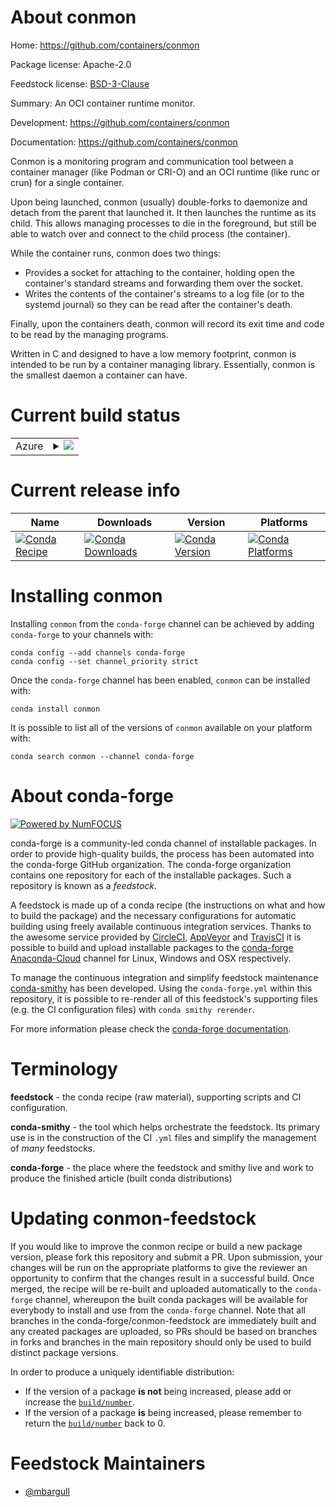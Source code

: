 About conmon
============

Home: https://github.com/containers/conmon

Package license: Apache-2.0

Feedstock license: [BSD-3-Clause](https://github.com/conda-forge/conmon-feedstock/blob/master/LICENSE.txt)

Summary: An OCI container runtime monitor.

Development: https://github.com/containers/conmon

Documentation: https://github.com/containers/conmon

Conmon is a monitoring program and communication tool between a container manager (like Podman or CRI-O) and an OCI runtime (like runc or crun) for a single container.

Upon being launched, conmon (usually) double-forks to daemonize and detach from the parent that launched it. It then launches the runtime as its child. This allows managing processes to die in the foreground, but still be able to watch over and connect to the child process (the container).

While the container runs, conmon does two things:

  - Provides a socket for attaching to the container, holding open the container's standard streams and forwarding them over the socket.
  - Writes the contents of the container's streams to a log file (or to the systemd journal) so they can be read after the container's death.

Finally, upon the containers death, conmon will record its exit time and code to be read by the managing programs.

Written in C and designed to have a low memory footprint, conmon is intended to be run by a container managing library. Essentially, conmon is the smallest daemon a container can have.


Current build status
====================


<table>
    
  <tr>
    <td>Azure</td>
    <td>
      <details>
        <summary>
          <a href="https://dev.azure.com/conda-forge/feedstock-builds/_build/latest?definitionId=11077&branchName=master">
            <img src="https://dev.azure.com/conda-forge/feedstock-builds/_apis/build/status/conmon-feedstock?branchName=master">
          </a>
        </summary>
        <table>
          <thead><tr><th>Variant</th><th>Status</th></tr></thead>
          <tbody><tr>
              <td>linux_64</td>
              <td>
                <a href="https://dev.azure.com/conda-forge/feedstock-builds/_build/latest?definitionId=11077&branchName=master">
                  <img src="https://dev.azure.com/conda-forge/feedstock-builds/_apis/build/status/conmon-feedstock?branchName=master&jobName=linux&configuration=linux_64_" alt="variant">
                </a>
              </td>
            </tr>
          </tbody>
        </table>
      </details>
    </td>
  </tr>
</table>

Current release info
====================

| Name | Downloads | Version | Platforms |
| --- | --- | --- | --- |
| [![Conda Recipe](https://img.shields.io/badge/recipe-conmon-green.svg)](https://anaconda.org/conda-forge/conmon) | [![Conda Downloads](https://img.shields.io/conda/dn/conda-forge/conmon.svg)](https://anaconda.org/conda-forge/conmon) | [![Conda Version](https://img.shields.io/conda/vn/conda-forge/conmon.svg)](https://anaconda.org/conda-forge/conmon) | [![Conda Platforms](https://img.shields.io/conda/pn/conda-forge/conmon.svg)](https://anaconda.org/conda-forge/conmon) |

Installing conmon
=================

Installing `conmon` from the `conda-forge` channel can be achieved by adding `conda-forge` to your channels with:

```
conda config --add channels conda-forge
conda config --set channel_priority strict
```

Once the `conda-forge` channel has been enabled, `conmon` can be installed with:

```
conda install conmon
```

It is possible to list all of the versions of `conmon` available on your platform with:

```
conda search conmon --channel conda-forge
```


About conda-forge
=================

[![Powered by
NumFOCUS](https://img.shields.io/badge/powered%20by-NumFOCUS-orange.svg?style=flat&colorA=E1523D&colorB=007D8A)](https://numfocus.org)

conda-forge is a community-led conda channel of installable packages.
In order to provide high-quality builds, the process has been automated into the
conda-forge GitHub organization. The conda-forge organization contains one repository
for each of the installable packages. Such a repository is known as a *feedstock*.

A feedstock is made up of a conda recipe (the instructions on what and how to build
the package) and the necessary configurations for automatic building using freely
available continuous integration services. Thanks to the awesome service provided by
[CircleCI](https://circleci.com/), [AppVeyor](https://www.appveyor.com/)
and [TravisCI](https://travis-ci.com/) it is possible to build and upload installable
packages to the [conda-forge](https://anaconda.org/conda-forge)
[Anaconda-Cloud](https://anaconda.org/) channel for Linux, Windows and OSX respectively.

To manage the continuous integration and simplify feedstock maintenance
[conda-smithy](https://github.com/conda-forge/conda-smithy) has been developed.
Using the ``conda-forge.yml`` within this repository, it is possible to re-render all of
this feedstock's supporting files (e.g. the CI configuration files) with ``conda smithy rerender``.

For more information please check the [conda-forge documentation](https://conda-forge.org/docs/).

Terminology
===========

**feedstock** - the conda recipe (raw material), supporting scripts and CI configuration.

**conda-smithy** - the tool which helps orchestrate the feedstock.
                   Its primary use is in the construction of the CI ``.yml`` files
                   and simplify the management of *many* feedstocks.

**conda-forge** - the place where the feedstock and smithy live and work to
                  produce the finished article (built conda distributions)


Updating conmon-feedstock
=========================

If you would like to improve the conmon recipe or build a new
package version, please fork this repository and submit a PR. Upon submission,
your changes will be run on the appropriate platforms to give the reviewer an
opportunity to confirm that the changes result in a successful build. Once
merged, the recipe will be re-built and uploaded automatically to the
`conda-forge` channel, whereupon the built conda packages will be available for
everybody to install and use from the `conda-forge` channel.
Note that all branches in the conda-forge/conmon-feedstock are
immediately built and any created packages are uploaded, so PRs should be based
on branches in forks and branches in the main repository should only be used to
build distinct package versions.

In order to produce a uniquely identifiable distribution:
 * If the version of a package **is not** being increased, please add or increase
   the [``build/number``](https://docs.conda.io/projects/conda-build/en/latest/resources/define-metadata.html#build-number-and-string).
 * If the version of a package **is** being increased, please remember to return
   the [``build/number``](https://docs.conda.io/projects/conda-build/en/latest/resources/define-metadata.html#build-number-and-string)
   back to 0.

Feedstock Maintainers
=====================

* [@mbargull](https://github.com/mbargull/)

